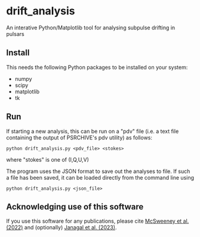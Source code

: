 # drift_analysis
An interative Python/Matplotlib tool for analysing subpulse drifting in pulsars

## Install
This needs the following Python packages to be installed on your system:
 - numpy
 - scipy
 - matplotlib
 - tk

## Run
If starting a new analysis, this can be run on a "pdv" file (i.e. a text file containing the output of PSRCHIVE's pdv utility) as follows:

    python drift_analysis.py <pdv_file> <stokes>
    
where "stokes" is one of (I,Q,U,V)

The program uses the JSON format to save out the analyses to file. If such a file has been saved, it can be loaded directly from the command line using

    python drift_analysis.py <json_file>

## Acknowledging use of this software

If you use this software for any publications, please cite [McSweeney et al. (2022)](https://iopscience.iop.org/article/10.3847/1538-4357/ac75bc) and (optionally) [Janagal et al. (2023)](https://academic.oup.com/mnras/article/524/2/2684/7222383).
